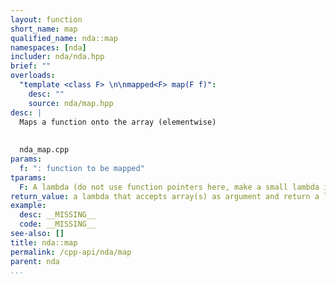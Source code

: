 ```yaml
---
layout: function
short_name: map
qualified_name: nda::map
namespaces: [nda]
includer: nda/nda.hpp
brief: ""
overloads:
  "template <class F> \n\nmapped<F> map(F f)":
    desc: ""
    source: nda/map.hpp
desc: |
  Maps a function onto the array (elementwise)
  
  
  nda_map.cpp
params:
  f: ": function to be mapped"
tparams:
  F: A lambda (do not use function pointers here, make a small lambda it is easier)
return_value: a lambda that accepts array(s) as argument and return a lazy call expressions.
example:
  desc: __MISSING__
  code: __MISSING__
see-also: []
title: nda::map
permalink: /cpp-api/nda/map
parent: nda
...
```


